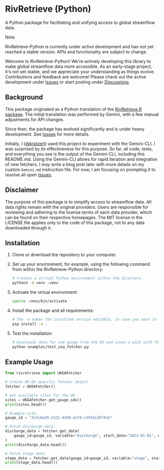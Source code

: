 # RivRetrieve (Python)

A Python package for facilitating and unifying access to global streamflow data.

> [!NOTE]
> RivRetrieve-Python is currently under active development and has not yet reached a stable version. APIs and functionality are subject to change.

Welcome to RivRetrieve-Python! We're actively developing this library to make global streamflow data more accessible. As an early-stage project, it's not yet stable, and we appreciate your understanding as things evolve. Contributions and feedback are welcome! Please check out the active development under [Issues](https://github.com/kratzert/RivRetrieve-Python/issues) or start posting under [Discussions](https://github.com/kratzert/RivRetrieve-Python/discussions).

## Background

This package originated as a Python translation of the [RivRetrieve R package](https://github.com/Ryan-Riggs/RivRetrieve). The initial translation was performed by Gemini, with a few manual adjustments for API changes.

Since then, the package has evolved significantly and is under heavy development. See [Issues](https://github.com/kratzert/RivRetrieve-Python/issues) for more details.

Initially, I ([@kratzert](https://github.com/kratzert)) used this project to experiment with the Gemini-CLI. I was surprised by its effectiveness for this purpose. So far, all code, tests, and everything you see is the output of the Gemini-CLI, including this README.md. Using the Gemini-CLI allows for rapid iteration and integration of new fetchers. I may write a blog post later with more details on my custom `Gemini.md` instruction file. For now, I am focusing on prompting it to resolve all open [Issues](https://github.com/kratzert/RivRetrieve-Python/issues).

## Disclaimer

The purpose of this package is to simplify access to streamflow data. All data rights remain with the original providers. Users are responsible for reviewing and adhering to the license terms of each data provider, which can be found on their respective homepages. The MIT license in the LICENSE file applies only to the code of this package, not to any data downloaded through it.

## Installation

1.  Clone or download the repository to your computer.

2.  Set up your environment, for example, using the following command from within the RivRetrieve-Python directory:

    ```bash
    # Creates a virtual Python environment within the directory.
    python3 -m venv .venv
    ```

3.  Activate the virtual environment:

    ```bash
    source .venv/bin/activate
    ```

4.  Install the package and all requirements:

    ```bash
    # The -e makes the installed version editable, in case you want to change some code.
    pip install -e .
    ```

5.  Test the installation:

    ```bash
    # Downloads data for one gauge from the US and saves a plot with the discharge data.
    python examples/test_usa_fetcher.py
    ```

## Example Usage

```python
from rivretrieve import UKEAFetcher

# Create UK-EA specific fetcher object
fetcher = UKEAFetcher()

# Get available sites for the UK
sites = UKEAFetcher.get_gauge_ids()
print(sites.head())

# Example site.
gauge_id = "3c5cba29-2321-4289-a1fd-c355e135f4cb"

# Fetch discharge data.
discharge_data = fetcher.get_data(
    gauge_id=gauge_id, variable="discharge", start_date="2023-01-01", end_date="2023-01-31"
)
print(discharge_data.head())

# Fetch stage data.
stage_data = fetcher.get_data(gauge_id=gauge_id, variable="stage", start_date="2023-01-01", end_date="2023-01-31")
print(stage_data.head())
```